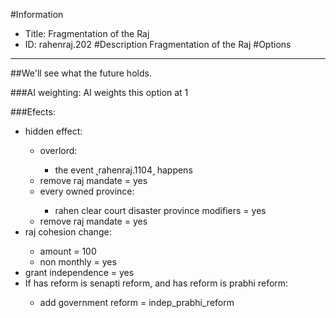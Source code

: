 #Information
 - Title: Fragmentation of the Raj
 - ID: rahenraj.202
#Description
Fragmentation of the Raj
#Options

___
##We'll see what the future holds.

###AI weighting:
AI weights this option at 1


###Efects:<ul><li>hidden effect:</li><ul><li>overlord:</li><ul><li>the event ˻rahenraj.1104˼ happens</li></ul><li>remove raj mandate = yes</li><li>every owned province:</li><ul><li>rahen clear court disaster province modifiers = yes</li></ul><li>remove raj mandate = yes</li></ul><li>raj cohesion change:</li><ul><li>amount = 100</li><li>non monthly = yes</li></ul><li>grant independence = yes</li><li>If has reform is senapti reform, and has reform is prabhi reform:</li><ul><li>add government reform = indep_prabhi_reform</li></ul></ul>
